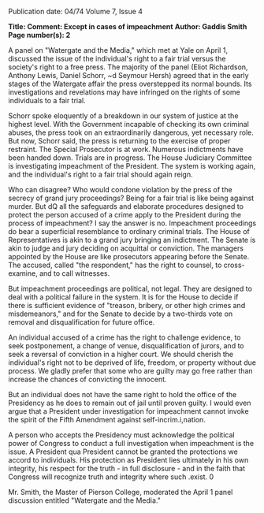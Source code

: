 Publication date: 04/74
Volume 7, Issue 4

**Title: Comment: Except in cases of impeachment**
**Author: Gaddis Smith**
**Page number(s): 2**

A panel on "Watergate and the Media," which met at Yale on April 1, discussed the issue of the individual's right to a fair trial versus the society's right to a free press. 
The majority of the panel (Eliot Richardson, Anthony Lewis, Daniel Schorr, ~d Seymour Hersh) agreed that in the early stages of the Watergate affair the press overstepped its normal bounds. Its investigations and revelations may have infringed on the rights of some individuals to a fair trial. 

Schorr spoke eloquently of a breakdown in our system of justice at the highest level. With the Government incapable of checking its own criminal abuses, the press took on an extraordinarily dangerous, yet necessary role. But now, Schorr said, the press is returning to the exercise of proper restraint. The Special Prosecutor is at work. Numerous indictments have been handed down. Trials are in progress. The House Judiciary Committee is investigating impeachment of the President. The system is working again, and the individual's right to a fair trial should again reign. 

Who can disagree? Who would condone violation by the press of the secrecy of grand jury proceedings? Being for a fair trial is like being against murder. But dQ all the safeguards and elaborate procedures designed to protect the person accused of a crime apply to the President during the process of impeachment? 
I say the answer is no. Impeachment proceedings do bear a superficial resemblance to ordinary criminal trials. The House of Representatives is akin to a grand jury bringing an indictment. The Senate is akin to judge and jury deciding on acquittal or conviction. The managers appointed by the House are like prosecutors appearing before the Senate. The accused, called "the respondent," has the right to counsel, to cross-examine, and to call witnesses. 

But impeachment proceedings are political, not legal. They are designed to deal with a political failure in the system. It is for the House to decide if there is sufficient evidence of "treason, bribery, or other high crimes and misdemeanors," and for the Senate to decide by a two-thirds vote on removal and disqualification for future office. 

An individual accused of a crime has the right to challenge evidence, to seek postponement, a change of venue, disqualification of jurors, and to seek a reversal of conviction in a higher court. We should cherish the individual's right not to be deprived of life, freedom, or property without due process. We gladly prefer that some who are guilty may go free rather than increase the chances of convicting the innocent. 

But an individual does not have the same right to hold the office of the Presidency as he does to remain out of jail until proven guilty. I would even argue that a President under investigation for impeachment cannot invoke the spirit of the Fifth Amendment against self-incrim.i,nation. 

A person who accepts the Presidency must acknowledge the political power of Congress to conduct a full investigation when impeachment is the issue. A President qua President cannot be granted the protections we accord to individuals. 
His protection as President lies ultimately in his own integrity, his respect for the truth - in full disclosure - and in the faith that Congress will recognize truth and integrity where such .exist. 0

Mr. Smith, the Master of Pierson College, moderated the April 1 panel discussion entitled "Watergate and the Media."
